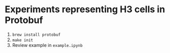 # Experiments representing H3 cells in Protobuf

1. `brew install protobuf`
2. `make init`
3. Review example in `example.ipynb`